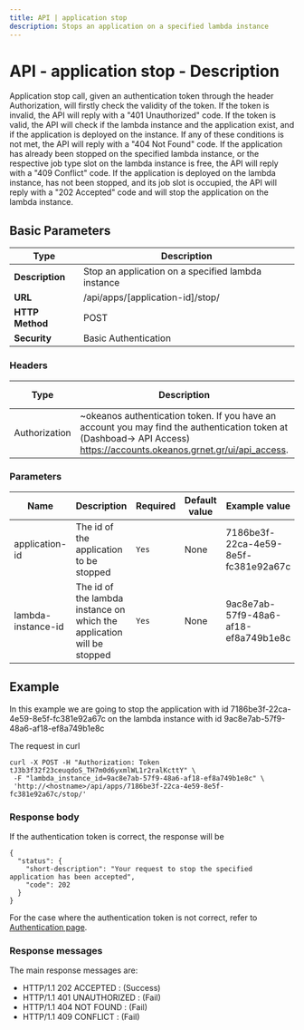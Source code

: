 ```yaml
---
title: API | application stop
description: Stops an application on a specified lambda instance
---
```


# API - application stop - Description

Application stop call, given an authentication token through the header Authorization,
will firstly check the validity of the token. If the token is invalid, the API will reply
with a "401 Unauthorized" code. If the token is valid, the API will check if the lambda instance and the application exist, and if the application is deployed on the instance. If any of these conditions is not met, the API will reply with a "404 Not Found" code. If the application has already been stopped on the specified lambda instance, or the respective job type slot on the lambda instance is free, the API will reply with a "409 Conflict" code. If the application is deployed on the lambda instance, has not been stopped, and its job slot is occupied, the API
will reply with a "202 Accepted" code and will stop the application on the lambda instance.

## Basic Parameters

Type | Description 
-------|-----------------
**Description** | Stop an application  on a specified lambda instance
**URL**         | /api/apps/[application-id]/stop/
**HTTP Method** | POST
**Security**    | Basic Authentication


### Headers

Type  | Description | Required | Default value | Example value
----------|-------------|----------|---------------|---------------
Authorization | ~okeanos authentication token. If you have an account you may find the authentication token at (Dashboad-> API Access) https://accounts.okeanos.grnet.gr/ui/api_access. | `Yes` | None | Token tJ3b3f32f23ceuqdoS_..


### Parameters

Name | Description | Required | Default value | Example value
------|-------------|----------|---------------|---------------
application-id  | The id of the application to be stopped | `Yes` | None |7186be3f-22ca-4e59-8e5f-fc381e92a67c
lambda-instance-id | The id of the lambda instance on which the application will be stopped | `Yes` | None |9ac8e7ab-57f9-48a6-af18-ef8a749b1e8c


## Example

In this example we are going to stop the application with id 7186be3f-22ca-4e59-8e5f-fc381e92a67c on the lambda instance with id
9ac8e7ab-57f9-48a6-af18-ef8a749b1e8c

The request in curl

```
curl -X POST -H "Authorization: Token tJ3b3f32f23ceuqdoS_TH7m0d6yxmlWL1r2ralKcttY" \
 -F "lambda_instance_id=9ac8e7ab-57f9-48a6-af18-ef8a749b1e8c" \
 'http://<hostname>/api/apps/7186be3f-22ca-4e59-8e5f-fc381e92a67c/stop/'
```


### Response body

If the authentication token is correct, the response will be

```
{
  "status": {
    "short-description": "Your request to stop the specified application has been accepted",
    "code": 202
  }
}
```


For the case where the authentication token is not correct, refer to [Authentication page](Authentication.md).


### Response messages

The main response messages are:

- HTTP/1.1 202 ACCEPTED : (Success)
- HTTP/1.1 401 UNAUTHORIZED : (Fail)
- HTTP/1.1 404 NOT FOUND : (Fail)
- HTTP/1.1 409 CONFLICT : (Fail)
